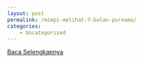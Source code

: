 ```yaml
---
layout: post
permalink: /mimpi-melihat-7-bulan-purnama/
categories:
    - Uncategorized
---
```


[Baca Selengkapnya](/03)